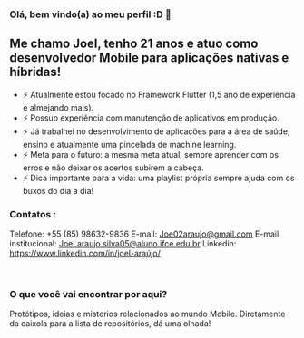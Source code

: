 ### Olá, bem vindo(a) ao meu perfil :D 👋

## Me chamo Joel, tenho 21 anos e atuo como desenvolvedor Mobile para aplicações nativas e híbridas!

- ⚡ Atualmente estou focado no Framework Flutter (1,5 ano de experiência e almejando mais).
- ⚡ Possuo experiência com manutenção de aplicativos em produção.
- ⚡ Já trabalhei no desenvolvimento de aplicações para a área de saúde, ensino e atualmente uma pincelada de machine learning.
- ⚡ Meta para o futuro: a mesma meta atual, sempre aprender com os erros e não deixar os acertos subirem a cabeça.
- ⚡ Dica importante para a vida: uma playlist própria sempre ajuda com os buxos do dia a dia!

### Contatos :

Telefone: +55 (85) 98632-9836
E-mail: Joe02araujo@gmail.com
E-mail institucional: Joel.araujo.silva05@aluno.ifce.edu.br
Linkedin: https://www.linkedin.com/in/joel-araújo/

<br />

### O que você vai encontrar por aqui?

Protótipos, ideias e misterios relacionados ao mundo Mobile. Diretamente da caixola para a lista de repositórios, dá uma olhada!
